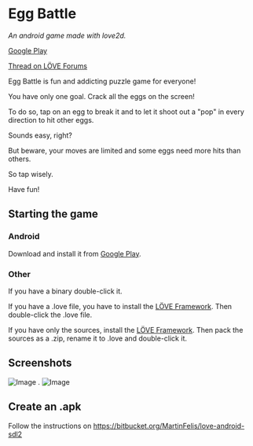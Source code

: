 Egg Battle
==========

*An android game made with love2d.*

[Google Play](https://play.google.com/store/apps/details?id=com.oxyasa.eggbattle)

[Thread on LÖVE Forums](http://love2d.org/forums/viewtopic.php?f=5&t=77785)


Egg Battle is fun and addicting puzzle game for everyone!


You have only one goal. Crack all the eggs on the screen!

To do so, tap on an egg to break it and to let it shoot out a "pop" in every direction to hit other eggs.

Sounds easy, right?

But beware, your moves are limited and some eggs need more hits than others.

So tap wisely.

Have fun!


Starting the game
----------------

### Android ###
Download and install it from [Google Play](https://play.google.com/store/apps/details?id=com.oxyasa.eggbattle).


### Other ###
If you have a binary double-click it.

If you have a .love file, you have to install the [LÖVE Framework](http://love2d.org). Then double-click the .love file.

If you have only the sources, install the [LÖVE Framework](http://love2d.org). Then pack the sources as a .zip, rename it to .love and double-click it.


Screenshots
-----------

![Image](http://i.imgur.com/RmWRlin.jpg?1) . 
![Image](http://i.imgur.com/KIuidnw.jpg?1)


Create an .apk
--------------

Follow the instructions on https://bitbucket.org/MartinFelis/love-android-sdl2
